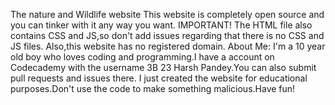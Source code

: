 The nature and Wildlife website
This website is completely open source and you can tinker with it any way you want.
IMPORTANT!
The HTML file also contains CSS and JS,so don't add issues regarding that there is no CSS and JS files.
Also,this website has no registered domain.
About Me:
I'm a 10 year old boy who loves coding and programming.I have a account on Codecademy with the username 3B 23 Harsh Pandey.You can also submit pull requests and issues there.
I just created the website for educational purposes.Don't use the code to make something malicious.Have fun!
